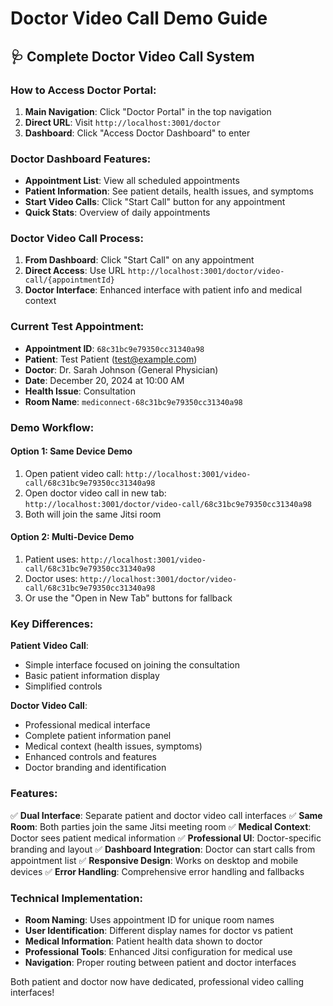 # Doctor Video Call Demo Guide

## 🩺 Complete Doctor Video Call System

### How to Access Doctor Portal:

1. **Main Navigation**: Click "Doctor Portal" in the top navigation
2. **Direct URL**: Visit `http://localhost:3001/doctor`
3. **Dashboard**: Click "Access Doctor Dashboard" to enter

### Doctor Dashboard Features:

- **Appointment List**: View all scheduled appointments
- **Patient Information**: See patient details, health issues, and symptoms
- **Start Video Calls**: Click "Start Call" button for any appointment
- **Quick Stats**: Overview of daily appointments

### Doctor Video Call Process:

1. **From Dashboard**: Click "Start Call" on any appointment
2. **Direct Access**: Use URL `http://localhost:3001/doctor/video-call/{appointmentId}`
3. **Doctor Interface**: Enhanced interface with patient info and medical context

### Current Test Appointment:

- **Appointment ID**: `68c31bc9e79350cc31340a98`
- **Patient**: Test Patient (test@example.com)
- **Doctor**: Dr. Sarah Johnson (General Physician)
- **Date**: December 20, 2024 at 10:00 AM
- **Health Issue**: Consultation
- **Room Name**: `mediconnect-68c31bc9e79350cc31340a98`

### Demo Workflow:

#### Option 1: Same Device Demo
1. Open patient video call: `http://localhost:3001/video-call/68c31bc9e79350cc31340a98`
2. Open doctor video call in new tab: `http://localhost:3001/doctor/video-call/68c31bc9e79350cc31340a98`
3. Both will join the same Jitsi room

#### Option 2: Multi-Device Demo
1. Patient uses: `http://localhost:3001/video-call/68c31bc9e79350cc31340a98`
2. Doctor uses: `http://localhost:3001/doctor/video-call/68c31bc9e79350cc31340a98`
3. Or use the "Open in New Tab" buttons for fallback

### Key Differences:

**Patient Video Call**:
- Simple interface focused on joining the consultation
- Basic patient information display
- Simplified controls

**Doctor Video Call**:
- Professional medical interface
- Complete patient information panel
- Medical context (health issues, symptoms)
- Enhanced controls and features
- Doctor branding and identification

### Features:

✅ **Dual Interface**: Separate patient and doctor video call interfaces
✅ **Same Room**: Both parties join the same Jitsi meeting room
✅ **Medical Context**: Doctor sees patient medical information
✅ **Professional UI**: Doctor-specific branding and layout
✅ **Dashboard Integration**: Doctor can start calls from appointment list
✅ **Responsive Design**: Works on desktop and mobile devices
✅ **Error Handling**: Comprehensive error handling and fallbacks

### Technical Implementation:

- **Room Naming**: Uses appointment ID for unique room names
- **User Identification**: Different display names for doctor vs patient
- **Medical Information**: Patient health data shown to doctor
- **Professional Tools**: Enhanced Jitsi configuration for medical use
- **Navigation**: Proper routing between patient and doctor interfaces

Both patient and doctor now have dedicated, professional video calling interfaces!